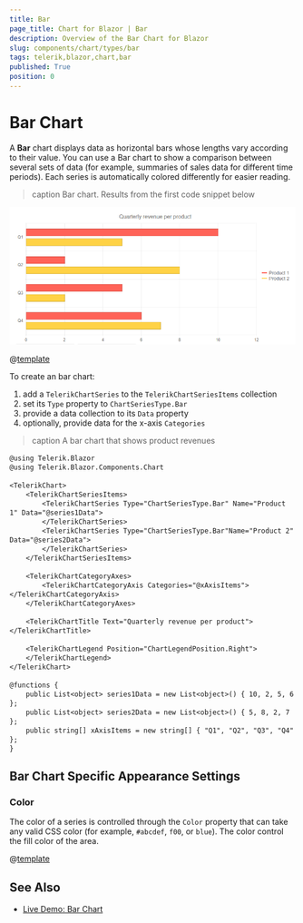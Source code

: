```yaml
---
title: Bar
page_title: Chart for Blazor | Bar
description: Overview of the Bar Chart for Blazor
slug: components/chart/types/bar
tags: telerik,blazor,chart,bar
published: True
position: 0
---
```


# Bar Chart

A **Bar** chart displays data as horizontal bars whose lengths vary according to their value. You can use a Bar chart to show a comparison between several sets of data (for example, summaries of sales data for different time periods). Each series is automatically colored differently for easier reading.

>caption Bar chart. Results from the first code snippet below

![](images/basic-bar-chart.png)

@[template](/_contentTemplates/chart/link-to-basics.md#understand-basics-and-databinding-first)

To create an bar chart:

1. add a `TelerikChartSeries` to the `TelerikChartSeriesItems` collection
2. set its `Type` property to `ChartSeriesType.Bar`
3. provide a data collection to its `Data` property
4. optionally, provide data for the x-axis `Categories`


>caption A bar chart that shows product revenues

````CSHTML
@using Telerik.Blazor
@using Telerik.Blazor.Components.Chart

<TelerikChart>
	<TelerikChartSeriesItems>
		<TelerikChartSeries Type="ChartSeriesType.Bar" Name="Product 1" Data="@series1Data">
		</TelerikChartSeries>
		<TelerikChartSeries Type="ChartSeriesType.Bar"Name="Product 2" Data="@series2Data">
		</TelerikChartSeries>
	</TelerikChartSeriesItems>

	<TelerikChartCategoryAxes>
		<TelerikChartCategoryAxis Categories="@xAxisItems"></TelerikChartCategoryAxis>
	</TelerikChartCategoryAxes>

	<TelerikChartTitle Text="Quarterly revenue per product"></TelerikChartTitle>

	<TelerikChartLegend Position="ChartLegendPosition.Right">
	</TelerikChartLegend>
</TelerikChart>

@functions {
	public List<object> series1Data = new List<object>() { 10, 2, 5, 6 };
	public List<object> series2Data = new List<object>() { 5, 8, 2, 7 };
	public string[] xAxisItems = new string[] { "Q1", "Q2", "Q3", "Q4" };
}
````



## Bar Chart Specific Appearance Settings

### Color

The color of a series is controlled through the `Color` property that can take any valid CSS color (for example, `#abcdef`, `f00`, or `blue`). The color control the fill color of the area.

@[template](/_contentTemplates/chart/link-to-basics.md#gap-and-spacing)

## See Also

 * [Live Demo: Bar Chart](https://demos.telerik.com/blazor-ui/chart/index)
